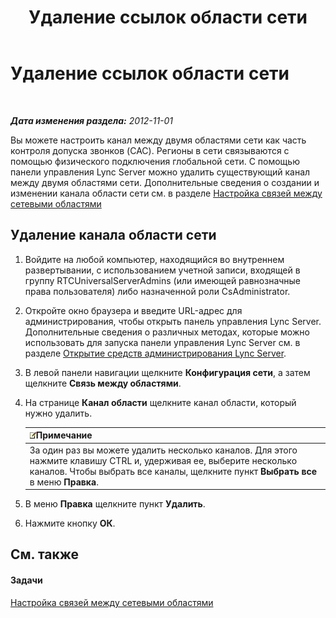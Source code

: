 ﻿---
title: Удаление ссылок области сети
TOCTitle: Удаление ссылок области сети
ms:assetid: 839273cd-d23f-4b38-84e6-d2dc972f49cd
ms:mtpsurl: https://technet.microsoft.com/ru-ru/library/JJ688114(v=OCS.15)
ms:contentKeyID: 49888069
ms.date: 05/19/2016
mtps_version: v=OCS.15
ms.translationtype: HT
---

# Удаление ссылок области сети

 

_**Дата изменения раздела:** 2012-11-01_

Вы можете настроить канал между двумя областями сети как часть контроля допуска звонков (CAC). Регионы в сети связываются с помощью физического подключения глобальной сети. С помощью панели управления Lync Server можно удалить существующий канал между двумя областями сети. Дополнительные сведения о создании и изменении канала области сети см. в разделе [Настройка связей между сетевыми областями](lync-server-2013-configuring-network-region-links.md)

## Удаление канала области сети

1.  Войдите на любой компьютер, находящийся во внутреннем развертывании, с использованием учетной записи, входящей в группу RTCUniversalServerAdmins (или имеющей равнозначные права пользователя) либо назначенной роли CsAdministrator.

2.  Откройте окно браузера и введите URL-адрес для администрирования, чтобы открыть панель управления Lync Server. Дополнительные сведения о различных методах, которые можно использовать для запуска панели управления Lync Server см. в разделе [Открытие средств администрирования Lync Server](lync-server-2013-open-lync-server-administrative-tools.md).

3.  В левой панели навигации щелкните **Конфигурация сети**, а затем щелкните **Связь между областями**.

4.  На странице **Канал области** щелкните канал области, который нужно удалить.
    
    <table>
    <thead>
    <tr class="header">
    <th><img src="images/Gg398412.note(OCS.15).gif" title="note" alt="note" />Примечание</th>
    </tr>
    </thead>
    <tbody>
    <tr class="odd">
    <td>За один раз вы можете удалить несколько каналов. Для этого нажмите клавишу CTRL и, удерживая ее, выберите несколько каналов. Чтобы выбрать все каналы, щелкните пункт <strong>Выбрать все</strong> в меню <strong>Правка</strong>.</td>
    </tr>
    </tbody>
    </table>


5.  В меню **Правка** щелкните пункт **Удалить**.

6.  Нажмите кнопку **ОК**.

## См. также

#### Задачи

[Настройка связей между сетевыми областями](lync-server-2013-configuring-network-region-links.md)


